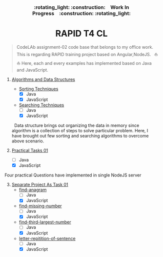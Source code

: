 <h3 align="center">:rotating_light: :construction:&ensp;&ensp;Work In Progress&ensp;&ensp;:construction: :rotating_light:</h3>
<h1 align="center">RAPID T4 CL</h1>

> CodeLAb assignment-02 code base that belongs to my office work. This is regarding RAPID training project based on Angular,NodeJS. &ensp;:boat: :boat:
>  Here, each and every examples has implemented based on Java and JavaScript.


1. [Algorithms and Data Structures](./Algorithms-and-Data-Structures)
    - [Sorting Techniques](./Algorithms-and-Data-Structures/Sorting-Techniques)
      - [x] Java
      - [x] JavaScript
    - [Searching Techniques](./Algorithms-and-Data-Structures/Searching-Techniques)
      - [ ] Java 
      - [x] JavaScript

	<p>&nbsp; Data structure brings out organizing the data in memory since algorithm is a collection of steps to solve particular problem. 
	Here, I have brought out few sorting and searching algorithms to overcome above scenario. </p>
	
2. [Practical Tasks 01](./Practical-Tasks-01) 
    - [ ] Java
    - [x] JavaScript
 
 <p>
  Four practical Questions have implemented in single NodeJS server
</p>

3. [Separate Project As Task 01](./Separate-Project-As-Task-01)
   - [find-anagram](./Separate-Project-As-Task-01/find-anagram)
     - [ ] Java
     - [x] JavaScript
   - [find-missing-number](./Separate-Project-As-Task-01/find-missing-number)
     - [ ] Java
     - [x] JavaScript
   - [find-third-largest-number](./Separate-Project-As-Task-01/find-third-largest-number)
     - [ ] Java
     - [x] JavaScript
   - [letter-repitition-of-sentence](./Separate-Project-As-Task-01/letter-repitition-of-sentence)
     - [ ] Java
     - [x] JavaScript
